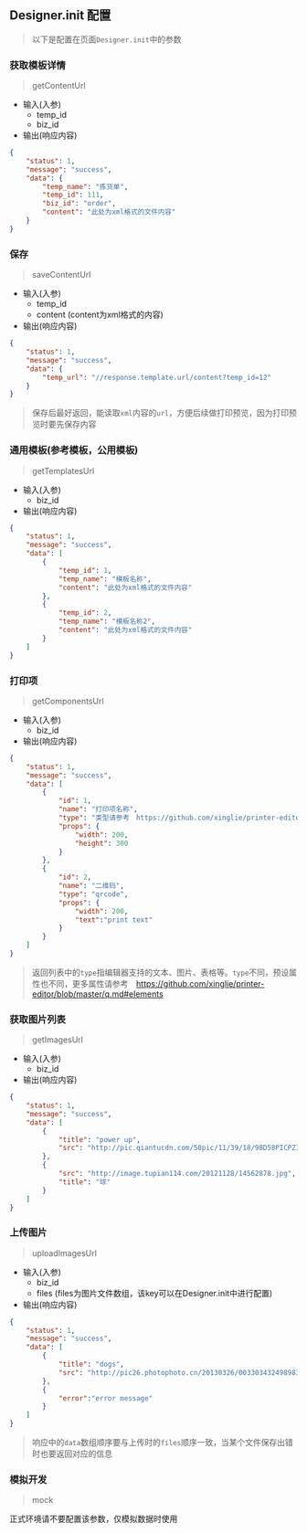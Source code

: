 ## Designer.init 配置
> 以下是配置在页面`Designer.init`中的参数

### 获取模板详情
> getContentUrl
* 输入(入参)
  * temp_id
  * biz_id
* 输出(响应内容)
```json
{
    "status": 1,
    "message": "success",
    "data": {
        "temp_name": "拣货单",
        "temp_id": 111,
        "biz_id": "order",
        "content": "此处为xml格式的文件内容"
    }
}
```

### 保存
> saveContentUrl
* 输入(入参)
  * temp_id
  * content (content为xml格式的内容)
* 输出(响应内容)
```json
{
    "status": 1,
    "message": "success",
    "data": {
        "temp_url": "//response.template.url/content?temp_id=12"
    }
}
```
> 保存后最好返回，能读取`xml`内容的`url`，方便后续做打印预览，因为打印预览时要先保存内容

### 通用模板(参考模板，公用模板)
> getTemplatesUrl
* 输入(入参)
  * biz_id
* 输出(响应内容)
```json
{
    "status": 1,
    "message": "success",
    "data": [
        {
            "temp_id": 1,
            "temp_name": "模板名称",
            "content": "此处为xml格式的文件内容"
        },
        {
            "temp_id": 2,
            "temp_name": "模板名称2",
            "content": "此处为xml格式的文件内容"
        }
    ]
}
```

### 打印项
> getComponentsUrl
* 输入(入参)
  * biz_id
* 输出(响应内容)
```json
{
    "status": 1,
    "message": "success",
    "data": [
        {
            "id": 1,
            "name": "打印项名称",
            "type": "类型请参考　https://github.com/xinglie/printer-editor/blob/master/q.md#elements",
            "props": {
                "width": 200,
                "height": 300
            }
        },
        {
            "id": 2,
            "name": "二维码",
            "type": "qrcode",
            "props": {
                "width": 200,
                "text":"print text"
            }
        }
    ]
}
```
> 返回列表中的`type`指编辑器支持的文本、图片、表格等。`type`不同，预设属性也不同，更多属性请参考　https://github.com/xinglie/printer-editor/blob/master/q.md#elements

### 获取图片列表
> getImagesUrl

* 输入(入参)
  * biz_id
* 输出(响应内容)
```json
{
    "status": 1,
    "message": "success",
    "data": [
        {
            "title": "power up",
            "src": "http://pic.qiantucdn.com/58pic/11/39/18/98D58PICPZI.jpg!/fw/1024/watermark/url/L2ltYWdlcy93YXRlcm1hcmsveGlhb3R1LnBuZw==/align/center"
        },
        {
            "src": "http://image.tupian114.com/20121128/14562878.jpg",
            "title": "球"
        }
    ]
}
```

### 上传图片
> uploadImagesUrl
* 输入(入参)
  * biz_id
  * files (files为图片文件数组，该key可以在Designer.init中进行配置)
* 输出(响应内容)
```json
{
    "status": 1,
    "message": "success",
    "data": [
        {
            "title": "dogs",
            "src": "http://pic26.photophoto.cn/20130326/0033034324989838_b.jpg"
        },
        {
            "error":"error message"
        }
    ]
}
```
> 响应中的`data`数组顺序要与上传时的`files`顺序一致，当某个文件保存出错时也要返回对应的信息

### 模拟开发
> mock

正式环境请不要配置该参数，仅模拟数据时使用